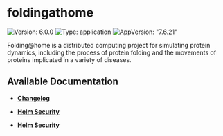 # foldingathome

![Version: 6.0.0](https://img.shields.io/badge/Version-6.0.0-informational?style=flat-square) ![Type: application](https://img.shields.io/badge/Type-application-informational?style=flat-square) ![AppVersion: "7.6.21"](https://img.shields.io/badge/AppVersion-"7.6.21"-informational?style=flat-square)

Folding@home is a distributed computing project for simulating protein dynamics, including the process of protein folding and the movements of proteins implicated in a variety of diseases.

## Available Documentation

- [**Changelog**](CHANGELOG)

- [**Helm Security**](container-security)

- [**Helm Security**](helm-security)

